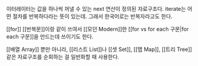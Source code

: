 이터레이터는 값을 하나씩 꺼낼 수 있는 next 연산이 정의된 자료구조다. iterate는 어떤 절차를 반복하다라는 뜻이 있는데. 그래서 한국어로는 반복자라고도 한다.

[[for]] [[반복문]]이랑 같이 쓰여서 [[모던 Modern]]한 [[for vs for each 구문|for each 구문]]을 만드는데 쓰이기도 한다.

[[배열 Array]] 뿐만 아니라, [[리스트 List]]나 [[셋 Set]], [[맵 Map]], [[트리 Tree]] 같은 자료구조를 순회하는 걸 일반화할 때 사용한다.